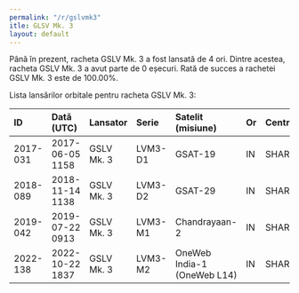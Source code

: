 ```yaml
---
permalink: "/r/gslvmk3"
itle: GLSV Mk. 3
layout: default
---
```


Până în prezent, racheta GSLV Mk. 3 a fost lansată de 4 ori.
Dintre acestea, racheta GSLV Mk. 3 a avut parte de 0 eșecuri.
Rată de succes a rachetei GSLV Mk. 3 este de 100.00%.

Lista lansărilor orbitale pentru racheta GSLV Mk. 3:


| ID       | Dată (UTC)      | Lansator   | Serie   | Satelit (misiune)           | Or   | Centru   | R   |
|:---------|:----------------|:-----------|:--------|:----------------------------|:-----|:---------|:----|
| 2017-031 | 2017-06-05 1158 | GSLV Mk. 3 | LVM3-D1 | GSAT-19                     | IN   | SHAR+SLP | S   |
| 2018-089 | 2018-11-14 1138 | GSLV Mk. 3 | LVM3-D2 | GSAT-29                     | IN   | SHAR+SLP | S   |
| 2019-042 | 2019-07-22 0913 | GSLV Mk. 3 | LVM3-M1 | Chandrayaan-2               | IN   | SHAR+SLP | S   |
| 2022-138 | 2022-10-22 1837 | GSLV Mk. 3 | LVM3-M2 | OneWeb India-1 (OneWeb L14) | IN   | SHAR+SLP | S   |

